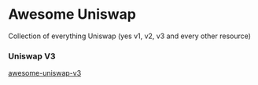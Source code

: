 # Awesome Uniswap
Collection of everything Uniswap (yes v1, v2, v3 and every other resource)

### Uniswap V3
[awesome-uniswap-v3](https://github.com/GammaStrategies/awesome-uniswap-v3)

